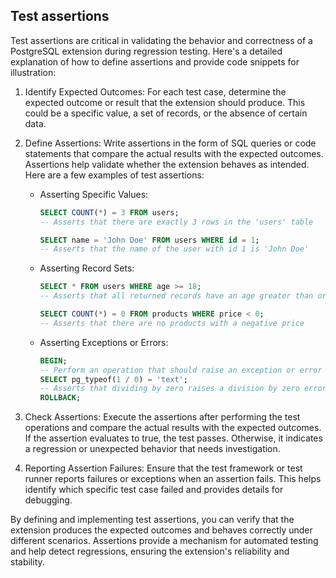 ## Test assertions
Test assertions are critical in validating the behavior and correctness of a PostgreSQL extension during regression testing. Here's a detailed explanation of how to define assertions and provide code snippets for illustration:

1. Identify Expected Outcomes: For each test case, determine the expected outcome or result that the extension should produce. This could be a specific value, a set of records, or the absence of certain data.

2. Define Assertions: Write assertions in the form of SQL queries or code statements that compare the actual results with the expected outcomes. Assertions help validate whether the extension behaves as intended. Here are a few examples of test assertions:

   - Asserting Specific Values:

     ```sql
     SELECT COUNT(*) = 3 FROM users;
     -- Asserts that there are exactly 3 rows in the 'users' table

     SELECT name = 'John Doe' FROM users WHERE id = 1;
     -- Asserts that the name of the user with id 1 is 'John Doe'
     ```

   - Asserting Record Sets:

     ```sql
     SELECT * FROM users WHERE age >= 18;
     -- Asserts that all returned records have an age greater than or equal to 18

     SELECT COUNT(*) = 0 FROM products WHERE price < 0;
     -- Asserts that there are no products with a negative price
     ```

   - Asserting Exceptions or Errors:

     ```sql
     BEGIN;
     -- Perform an operation that should raise an exception or error
     SELECT pg_typeof(1 / 0) = 'text';
     -- Asserts that dividing by zero raises a division by zero error
     ROLLBACK;
     ```

3. Check Assertions: Execute the assertions after performing the test operations and compare the actual results with the expected outcomes. If the assertion evaluates to true, the test passes. Otherwise, it indicates a regression or unexpected behavior that needs investigation.

4. Reporting Assertion Failures: Ensure that the test framework or test runner reports failures or exceptions when an assertion fails. This helps identify which specific test case failed and provides details for debugging.

By defining and implementing test assertions, you can verify that the extension produces the expected outcomes and behaves correctly under different scenarios. Assertions provide a mechanism for automated testing and help detect regressions, ensuring the extension's reliability and stability.

